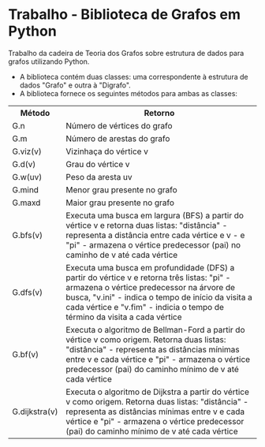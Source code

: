 # Trabalho - Biblioteca de Grafos em Python
Trabalho da cadeira de Teoria dos Grafos sobre estrutura de dados para grafos utilizando Python.

+ A biblioteca contém duas classes: uma correspondente à estrutura de dados "Grafo" e outra à "Digrafo".
+ A biblioteca fornece os seguintes métodos para ambas as classes:

<table>
  <tr>
    <th>Método</th>
    <th>Retorno</th>
  <tr>
    <td>G.n</td>
    <td>Número de vértices do grafo</td>
  </tr>
  <tr>
    <td>G.m</td>
    <td>Número de arestas do grafo</td>
  </tr>
  <tr>
    <td>G.viz(v)</td>
    <td>Vizinhaça do vértice v</td>
  </tr>
  <tr>
    <td>G.d(v)</td>
    <td>Grau do vértice v</td>
  </tr>
  <tr>
    <td>G.w(uv)</td>
    <td>Peso da aresta uv</td>
  </tr>
  <tr>
    <td>G.mind</td>
    <td>Menor grau presente no grafo</td>
  </tr>
  <tr>
    <td>G.maxd</td>
    <td>Maior grau presente no grafo</td>
  </tr>
  <tr>
    <td>G.bfs(v)</td>
    <td>Executa uma busca em largura (BFS) a partir do vértice v e retorna duas listas: "distância" - representa a distância entre cada vértice e v - e "pi" - armazena o vértice predecessor (pai) no caminho de v até cada vértice</td>
  </tr>
  <tr>
    <td>G.dfs(v)</td>
    <td>Executa uma busca em profundidade (DFS) a partir do vértice v e retorna três listas: "pi" - armazena o vértice predecessor na árvore de busca, "v.ini" - indica o tempo de início da visita a cada vértice e "v.fim" - indicia o tempo de término da visita a cada vértice</td>
  </tr>
  <tr>
    <td>G.bf(v)</td>
    <td>Executa o algoritmo de Bellman-Ford a partir do vértice v como origem. Retorna duas listas: "distância" - representa as distâncias mínimas entre v e cada vértice e "pi" - armazena o vértice predecessor (pai) do caminho mínimo de v até cada vértice</td>
  </tr>
  <tr>
    <td>G.dijkstra(v)</td>
    <td>Executa o algoritmo de Dijkstra a partir do vértice v como origem. Retorna duas listas:  "distância" - representa as distâncias mínimas entre v e cada vértice e "pi" - armazena o vértice predecessor (pai) do caminho mínimo de v até cada vértice</td>
  </tr>
</table>

